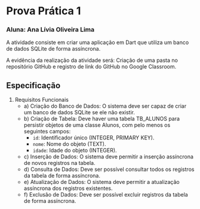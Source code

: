 # Prova Prática 1
### Aluna: Ana Lívia Oliveira Lima

A atividade consiste em criar uma aplicação em Dart que utiliza um banco de dados SQLite de forma assíncrona. 

A evidência da realização da atividade será: Criação de uma pasta no repositório GitHub e registro de link do GitHub no Google Classroom.

## Especificação

1) Requisitos Funcionais
   - a) Criação do Banco de Dados: O sistema deve ser capaz de criar um banco de dados SQLite se ele não existir.
   - b) Criação de Tabela: Deve haver uma tabela TB_ALUNOS para persistir objetos de uma classe Alunos, com pelo menos os seguintes campos:
     - `id`: Identificador único (INTEGER, PRIMARY KEY).
     - `nome`: Nome do objeto (TEXT).
     - `idade`: Idade do objeto (INTEGER).
   - c) Inserção de Dados: O sistema deve permitir a inserção assíncrona de novos registros na tabela.
   - d) Consulta de Dados: Deve ser possível consultar todos os registros da tabela de forma assíncrona.
   - e) Atualização de Dados: O sistema deve permitir a atualização assíncrona dos registros existentes.
   - f) Exclusão de Dados: Deve ser possível excluir registros da tabela de forma assíncrona.
